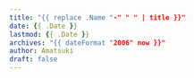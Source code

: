 ```yaml
---
title: "{{ replace .Name "-" " " | title }}"
date: {{ .Date }}
lastmod: {{ .Date }}
archives: "{{ dateFormat "2006" now }}"
author: Amatsuki
draft: false
---
```

